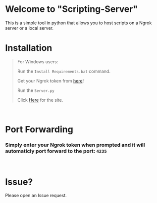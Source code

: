 # Welcome to "Scripting-Server"

<p1> This is a simple tool in python that allows you to host scripts on a Ngrok server or a local server. </p1>

# Installation

> For Windows users:
>
> Run the `Install Requirements.bat` command.
>
> Get your Ngrok token from <a href="https://dashboard.ngrok.com/get-started/your-authtoken">here</a>!
>
> Run the `Server.py`
>
> Click <a href="https://127.0.0.1:4235/files/">Here</a> for the site.

<br>

# Port Forwarding

### Simply enter your Ngrok token when prompted and it will automaticly port forward to the port: `4235`

<br>

# Issue?
<p1>Please open an Issue request.</p1>
